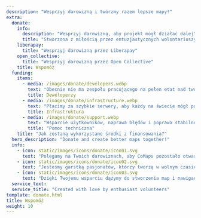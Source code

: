 ```yaml
---
description: "Wesprzyj darowizną i twórzmy razem lepsze mapy!"
extra:
  donate:
    info:
      description: "Wesprzyj darowizną, aby projekt mógł działać dalej"
      title: "Stworzona z miłością przez entuzjastycznych wolontariuszy"
    liberapay:
      title: "Wesprzyj darowizną przez Liberapay"
    open_collective:
      title: "Wesprzyj darowizną przez Open Collective"
    title: Wspomóż
  funding:
    items:
      - media: /images/donate/developers.webp
        text: "Obecnie nie ma zespołu pracującego na pełen etat nad tworzeniem nowych funkcji i ulepszaniem usługi. Aby produkt mógł się stale rozwijać, potrzebny jest zespół podstawowy."
        title: Deweloperzy
      - media: /images/donate/infrastructure.webp
        text: "Płacimy za szybkie serwery, aby każdy na świecie mógł pobierać darmowe aktualizacje danych map bez opóźnień. Transfer danych map to setki terabajtów miesięcznie i ta liczba stale rośnie."
        title: Infrastruktura
      - media: /images/donate/support.webp
        text: "Wsparcie użytkowników, naprawa błędów i poprawa stabilności aplikacji to nasz najwyższy priorytet. Lista próśb i zgłoszeń błędów rośnie każdego dnia, a na App Store, Google Play i w e-mailach wsparcia czeka wiele zapytań, na które trzeba odpowiedzieć."
        title: "Pomoc techniczna"
    title: "Jak zostaną wykorzystane środki z finansowania?"
  hero_description: "Donate and create better maps together!"
  info:
    - icon: static/images/icons/donate/icon01.svg
      text: "Polegamy na Twoich darowiznach, aby CoMaps pozostało otwarte i darmowe"
    - icon: static/images/icons/donate/icon02.svg
      text: "Jesteśmy garstką pasjonatów, którzy tworzą w wolnym czasie. Kochamy to, co robimy, i kochamy naszych użytkowników"
    - icon: static/images/icons/donate/icon03.svg
      text: "Dzięki Twojemu wsparciu dążymy do stworzenia map i nawigacji z myślą o prywatności, które będą preferowanym wyborem na rynku"
  service_text:
  service_title: "Created with love by enthusiast volunteers"
template: donate.html
title: Wspomóż
weight: 10
---
```

